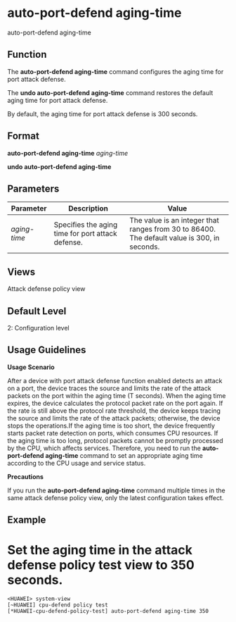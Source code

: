auto-port-defend aging-time
===========================

auto-port-defend aging-time

Function
--------



The **auto-port-defend aging-time** command configures the aging time for port attack defense.

The **undo auto-port-defend aging-time** command restores the default aging time for port attack defense.



By default, the aging time for port attack defense is 300 seconds.


Format
------

**auto-port-defend aging-time** *aging-time*

**undo auto-port-defend aging-time**


Parameters
----------

| Parameter | Description | Value |
| --- | --- | --- |
| *aging-time* | Specifies the aging time for port attack defense. | The value is an integer that ranges from 30 to 86400. The default value is 300, in seconds. |



Views
-----

Attack defense policy view


Default Level
-------------

2: Configuration level


Usage Guidelines
----------------

**Usage Scenario**

After a device with port attack defense function enabled detects an attack on a port, the device traces the source and limits the rate of the attack packets on the port within the aging time (T seconds). When the aging time expires, the device calculates the protocol packet rate on the port again. If the rate is still above the protocol rate threshold, the device keeps tracing the source and limits the rate of the attack packets; otherwise, the device stops the operations.If the aging time is too short, the device frequently starts packet rate detection on ports, which consumes CPU resources. If the aging time is too long, protocol packets cannot be promptly processed by the CPU, which affects services. Therefore, you need to run the **auto-port-defend aging-time** command to set an appropriate aging time according to the CPU usage and service status.

**Precautions**

If you run the **auto-port-defend aging-time** command multiple times in the same attack defense policy view, only the latest configuration takes effect.


Example
-------

# Set the aging time in the attack defense policy test view to 350 seconds.
```
<HUAWEI> system-view
[~HUAWEI] cpu-defend policy test
[*HUAWEI-cpu-defend-policy-test] auto-port-defend aging-time 350

```
